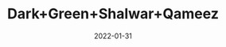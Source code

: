 ---
title: 'Dark+Green+Shalwar+Qameez'
date: '2022-01-31' 
metatag: '' 
inventory: '3.0' 
draft: false 
# meta description 
shortDescripton: 'AKB-2001+Dark+Green+Shalwar+Qameez'
description: 'Boys'
longdescription: '%3cp%3e%3cb%3eAKB-2001%3c%2fb%3e%26nbsp%3bDark+Green+Shalwar+Qameez%3c%2fp%3e%3cul%3e%3cli+style%3d%22line-height%3a+1.8%3b%22%3e%3cspan+style%3d%22font-family%3a+Montserrat%3b+font-size%3a+10.5pt%3b+background-color%3a+transparent%3b%22%3eFabric%3a+Premium+Soft+Chambray%3c%2fspan%3e%3c%2fli%3e%3cli+style%3d%22line-height%3a+1.8%3b%22%3e%3cspan+style%3d%22font-family%3a+Montserrat%3b+font-size%3a+10.5pt%3b+background-color%3a+transparent%3b%22%3ePlacket+Inner+Contrast%3c%2fspan%3e%3c%2fli%3e%3cli+style%3d%22line-height%3a+1.8%3b%22%3e%3cspan+style%3d%22font-family%3a+Montserrat%3b+font-size%3a+10.5pt%3b+background-color%3a+transparent%3b%22%3eUnique+Capsule+Metal+Buttons%3c%2fspan%3e%3c%2fli%3e%3cli+style%3d%22line-height%3a+1.8%3b%22%3e%3cspan+style%3d%22font-family%3a+Montserrat%3b+font-size%3a+10.5pt%3b+background-color%3a+transparent%3b%22%3eFront+Unique+Metal+Design%3c%2fspan%3e%3c%2fli%3e%3cli+style%3d%22line-height%3a+1.8%3b%22%3e%3cspan+style%3d%22background-color%3a+transparent%3b%22%3eBottom+Aligarh+Pajama%3c%2fspan%3e%3c%2fli%3e%3c%2ful%3e'
featured: True
# product Price
price: '2093.7'
priceBefore: '2991.0'
# Product Short Description
shortDescription: 'AKB-2001+Dark+Green+Shalwar+Qameez'
productID: '7C70F201-6762-EC11-995F-005056B3A416'
type: 'products'
category: 'Boys' 
thumnailproduct: 'https://alkhait.eralive.net/images/products/7C70F201-6762-EC11-995F-005056B3A4161.png' 
images:
  - image: 'images/products/7C70F201-6762-EC11-995F-005056B3A4161.png'  
  - image: 'images/products/7C70F201-6762-EC11-995F-005056B3A4162.png'  
  - image: 'images/products/7C70F201-6762-EC11-995F-005056B3A4163.png'  
Variants:
  - variant:
      ProductVariantID: '9470F201-6762-EC11-995F-005056B3A416'  
      Size: '22'  
      RetailPrice: '2093.7'  
      priceBefore: '2991'
  - variant:
      ProductVariantID: 'AC70F201-6762-EC11-995F-005056B3A416'  
      Size: '24'  
      RetailPrice: '2093.7'  
      priceBefore: '2991'
  - variant:
      ProductVariantID: 'C470F201-6762-EC11-995F-005056B3A416'  
      Size: '26'  
      RetailPrice: '2093.7'  
      priceBefore: '2991'
  - variant:
      ProductVariantID: 'DC70F201-6762-EC11-995F-005056B3A416'  
      Size: '28'  
      RetailPrice: '2093.7'  
      priceBefore: '2991'
  - variant:
      ProductVariantID: 'F470F201-6762-EC11-995F-005056B3A416'  
      Size: '30'  
      RetailPrice: '2093.7'  
      priceBefore: '2991'
---